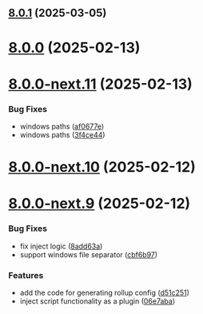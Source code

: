 ## [8.0.1](https://github.com/webdriverio-community/wdio-electron-service/compare/v8.0.0...v8.0.1) (2025-03-05)

# [8.0.0](https://github.com/webdriverio-community/wdio-electron-service/compare/v8.0.0-next.11...v8.0.0) (2025-02-13)

# [8.0.0-next.11](https://github.com/webdriverio-community/wdio-electron-service/compare/v8.0.0-next.10...v8.0.0-next.11) (2025-02-13)

### Bug Fixes

- windows paths ([af0677e](https://github.com/webdriverio-community/wdio-electron-service/commit/af0677e1c1d21d823e8375a0d59550c19b56680b))
- windows paths ([3f4ce44](https://github.com/webdriverio-community/wdio-electron-service/commit/3f4ce444233a48542b73ba8728492695576af623))

# [8.0.0-next.10](https://github.com/webdriverio-community/wdio-electron-service/compare/v8.0.0-next.9...v8.0.0-next.10) (2025-02-12)

# [8.0.0-next.9](https://github.com/webdriverio-community/wdio-electron-service/compare/v8.0.0-next.8...v8.0.0-next.9) (2025-02-12)

### Bug Fixes

- fix inject logic ([8add63a](https://github.com/webdriverio-community/wdio-electron-service/commit/8add63a71f0485eedba7ce97b696a2440a8288b0))
- support windows file separator ([cbf6b97](https://github.com/webdriverio-community/wdio-electron-service/commit/cbf6b9744668bb138d448b63aa3be22205b69bf8))

### Features

- add the code for generating rollup config ([d51c251](https://github.com/webdriverio-community/wdio-electron-service/commit/d51c251e3a0da74ab786744458a176b65c313b16))
- inject script functionality as a plugin ([06e7aba](https://github.com/webdriverio-community/wdio-electron-service/commit/06e7aba9bbc95e7c6804fc34be5a13aba7c37fa1))
